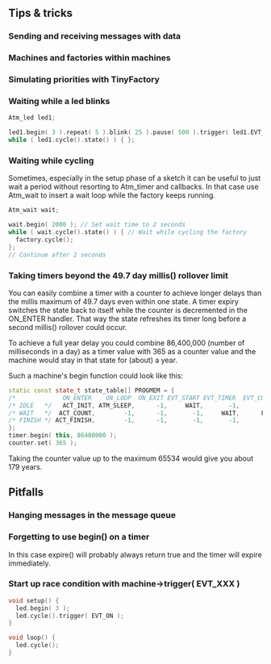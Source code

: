 ## Tips & tricks ##

### Sending and receiving messages with data ###
### Machines and factories within machines ###
### Simulating priorities with TinyFactory ###

### Waiting while a led blinks ###

```cpp
Atm_led led1;

led1.begin( 3 ).repeat( 5 ).blink( 25 ).pause( 500 ).trigger( led1.EVT_BLINK );
while ( led1.cycle().state() ) { };

```

### Waiting while cycling ###

Sometimes, especially in the setup phase of a sketch it can be useful to just wait a period without resorting to Atm_timer and callbacks. In that case use Atm_wait to insert a wait loop while the factory keeps running.

```cpp
Atm_wait wait;

wait.begin( 2000 ); // Set wait time to 2 seconds
while ( wait.cycle().state() ) { // Wait while cycling the factory
  factory.cycle(); 
};
// Continue after 2 seconds

```


### Taking timers beyond the 49.7 day millis() rollover limit ###

You can easily combine a timer with a counter to achieve longer delays than the millis maximum of 49.7 days even within one state. A timer expiry switches the state back to itself while the counter is decremented in the ON_ENTER handler. That way the state refreshes its timer long before a second millis() rollover could occur.

To achieve a full year delay you could combine 86,400,000 (number of milliseconds in a day) as a timer value with 365 as a counter value and the machine would stay in that state for (about) a year. 

Such a machine's begin function could look like this:

```c++
static const state_t state_table[] PROGMEM = {
/*             ON_ENTER    ON_LOOP  ON_EXIT EVT_START EVT_TIMER  EVT_COUNTER  ELSE */
/* IDLE   */   ACT_INIT, ATM_SLEEP,      -1,     WAIT,       -1,          -1,   -1, 
/* WAIT   */  ACT_COUNT,        -1,      -1,       -1,     WAIT,      FINISH,   -1, 
/* FINISH */ ACT_FINISH,        -1,      -1,       -1,       -1,          -1, IDLE, 
};
timer.begin( this, 86400000 );
counter.set( 365 );
```
Taking the counter value up to the maximum 65534 would give you about 179 years. 

## Pitfalls ##

### Hanging messages in the message queue ###
### Forgetting to use begin() on a timer ###

In this case expire() will probably always return true and the timer will expire immediately.

### Start up race condition with machine->trigger( EVT_XXX ) ###

```c++
void setup() {
  led.begin( 3 );
  led.cycle().trigger( EVT_ON );
}

void loop() {
  led.cycle();
}


```
